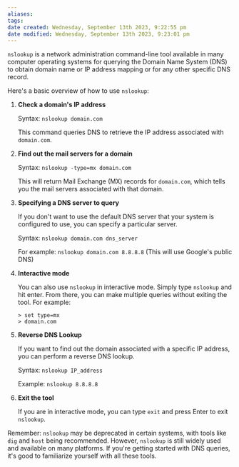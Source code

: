 ```yaml
---
aliases: 
tags: 
date created: Wednesday, September 13th 2023, 9:22:55 pm
date modified: Wednesday, September 13th 2023, 9:23:01 pm
---
```

`nslookup` is a network administration command-line tool available in many computer operating systems for querying the Domain Name System (DNS) to obtain domain name or IP address mapping or for any other specific DNS record.

Here's a basic overview of how to use `nslookup`:

1. **Check a domain's IP address**
   
   Syntax: `nslookup domain.com`
   
   This command queries DNS to retrieve the IP address associated with `domain.com`.
   
2. **Find out the mail servers for a domain**
   
   Syntax: `nslookup -type=mx domain.com`
   
   This will return Mail Exchange (MX) records for `domain.com`, which tells you the mail servers associated with that domain.

3. **Specifying a DNS server to query**

   If you don't want to use the default DNS server that your system is configured to use, you can specify a particular server. 

   Syntax: `nslookup domain.com dns_server`
   
   For example: `nslookup domain.com 8.8.8.8` (This will use Google's public DNS)

4. **Interactive mode**

   You can also use `nslookup` in interactive mode. Simply type `nslookup` and hit enter. From there, you can make multiple queries without exiting the tool. For example:

   ```
   > set type=mx
   > domain.com
   ```

5. **Reverse DNS Lookup**

   If you want to find out the domain associated with a specific IP address, you can perform a reverse DNS lookup.

   Syntax: `nslookup IP_address`
   
   Example: `nslookup 8.8.8.8`

6. **Exit the tool**

   If you are in interactive mode, you can type `exit` and press Enter to exit `nslookup`.

Remember: `nslookup` may be deprecated in certain systems, with tools like `dig` and `host` being recommended. However, `nslookup` is still widely used and available on many platforms. If you're getting started with DNS queries, it's good to familiarize yourself with all these tools.